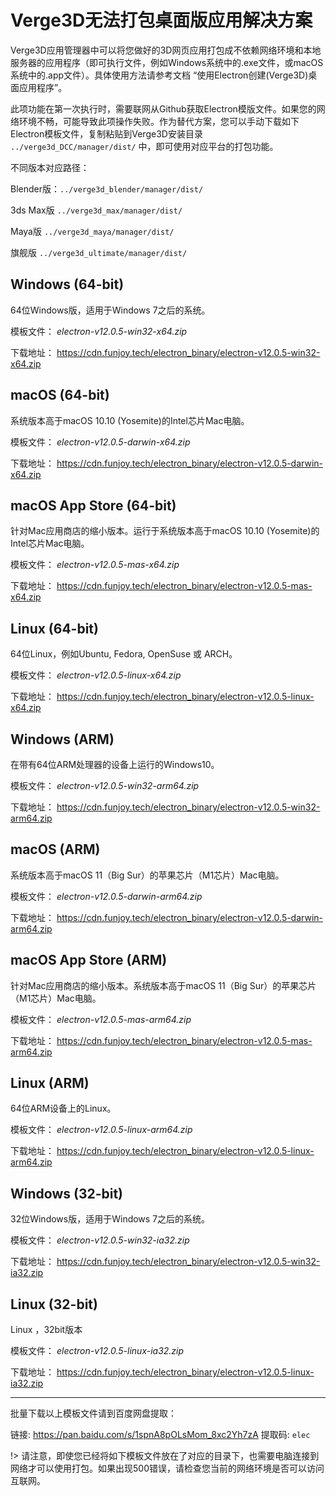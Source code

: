 # Verge3D无法打包桌面版应用解决方案

Verge3D应用管理器中可以将您做好的3D网页应用打包成不依赖网络环境和本地服务器的应用程序（即可执行文件，例如Windows系统中的.exe文件，或macOS系统中的.app文件）。具体使用方法请参考文档 “使用Electron创建(Verge3D)桌面应用程序”。


此项功能在第一次执行时，需要联网从Github获取Electron模版文件。如果您的网络环境不畅，可能导致此项操作失败。作为替代方案，您可以手动下载如下Electron模板文件，复制粘贴到Verge3D安装目录 `../verge3d_DCC/manager/dist/` 中，即可使用对应平台的打包功能。


不同版本对应路径：

Blender版：`../verge3d_blender/manager/dist/`

3ds Max版 `../verge3d_max/manager/dist/`

Maya版 `../verge3d_maya/manager/dist/`

旗舰版 `../verge3d_ultimate/manager/dist/`



## Windows (64-bit)
64位Windows版，适用于Windows 7之后的系统。

模板文件： _electron-v12.0.5-win32-x64.zip_

下载地址： https://cdn.funjoy.tech/electron_binary/electron-v12.0.5-win32-x64.zip


## macOS (64-bit)
系统版本高于macOS 10.10 (Yosemite)的Intel芯片Mac电脑。

模板文件： _electron-v12.0.5-darwin-x64.zip_

下载地址： https://cdn.funjoy.tech/electron_binary/electron-v12.0.5-darwin-x64.zip



## macOS App Store (64-bit)
针对Mac应用商店的缩小版本。运行于系统版本高于macOS 10.10 (Yosemite)的Intel芯片Mac电脑。

模板文件： _electron-v12.0.5-mas-x64.zip_

下载地址： https://cdn.funjoy.tech/electron_binary/electron-v12.0.5-mas-x64.zip


## Linux (64-bit)
64位Linux，例如Ubuntu, Fedora, OpenSuse 或 ARCH。

模板文件： _electron-v12.0.5-linux-x64.zip_

下载地址： https://cdn.funjoy.tech/electron_binary/electron-v12.0.5-linux-x64.zip


## Windows (ARM)
在带有64位ARM处理器的设备上运行的Windows10。

模板文件： _electron-v12.0.5-win32-arm64.zip_

下载地址： https://cdn.funjoy.tech/electron_binary/electron-v12.0.5-win32-arm64.zip


## macOS (ARM)
系统版本高于macOS 11（Big Sur）的苹果芯片（M1芯片）Mac电脑。

模板文件： _electron-v12.0.5-darwin-arm64.zip_

下载地址： https://cdn.funjoy.tech/electron_binary/electron-v12.0.5-darwin-arm64.zip


## macOS App Store (ARM)
针对Mac应用商店的缩小版本。系统版本高于macOS 11（Big Sur）的苹果芯片（M1芯片）Mac电脑。

模板文件： _electron-v12.0.5-mas-arm64.zip_

下载地址： https://cdn.funjoy.tech/electron_binary/electron-v12.0.5-mas-arm64.zip


## Linux (ARM)
64位ARM设备上的Linux。

模板文件： _electron-v12.0.5-linux-arm64.zip_

下载地址： https://cdn.funjoy.tech/electron_binary/electron-v12.0.5-linux-arm64.zip


## Windows (32-bit)
32位Windows版，适用于Windows 7之后的系统。

模板文件： _electron-v12.0.5-win32-ia32.zip_

下载地址： https://cdn.funjoy.tech/electron_binary/electron-v12.0.5-win32-ia32.zip


## Linux (32-bit)
Linux ，32bit版本

模板文件： _electron-v12.0.5-linux-ia32.zip_

下载地址： https://cdn.funjoy.tech/electron_binary/electron-v12.0.5-linux-ia32.zip

----

批量下载以上模板文件请到百度网盘提取：

链接: https://pan.baidu.com/s/1spnA8pOLsMom_8xc2Yh7zA
提取码: `elec`


!> 请注意，即使您已经将如下模板文件放在了对应的目录下，也需要电脑连接到网络才可以使用打包。如果出现500错误，请检查您当前的网络环境是否可以访问互联网。
